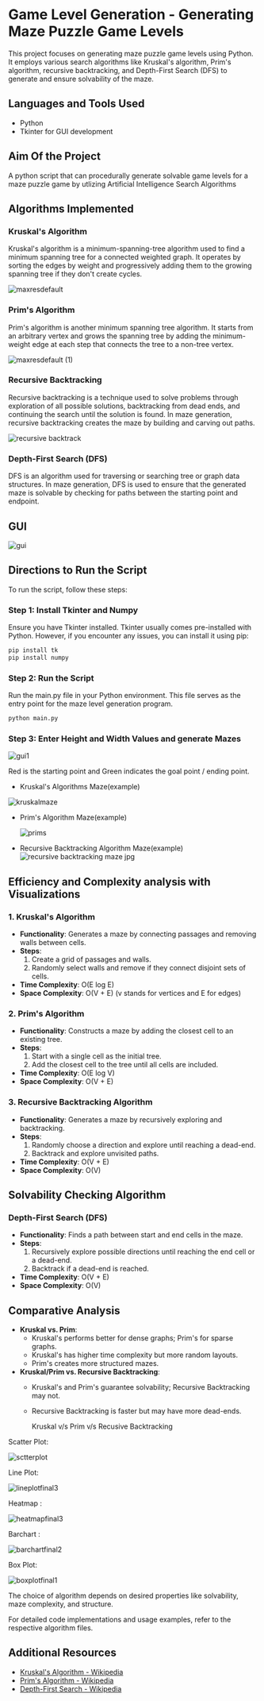 


# Game Level Generation - Generating Maze Puzzle Game Levels

This project focuses on generating maze puzzle game levels using Python. It employs various search algorithms like Kruskal's algorithm, Prim's algorithm, recursive backtracking, and Depth-First Search (DFS) to generate and ensure solvability of the maze.

## Languages and Tools Used
- Python
- Tkinter for GUI development

## Aim Of the Project

A python script that can procedurally generate solvable game levels for a maze puzzle game by utlizing Artificial Intelligence Search Algorithms 

## Algorithms Implemented

### Kruskal's Algorithm
Kruskal's algorithm is a minimum-spanning-tree algorithm used to find a minimum spanning tree for a connected weighted graph. It operates by sorting the edges by weight and progressively adding them to the growing spanning tree if they don't create cycles.


![maxresdefault](https://github.com/Anuraag03/Maze-Game-Level-Generation/assets/95640377/95d61cd6-25a8-46a6-812a-e957ce0d0c3e)


### Prim's Algorithm
Prim's algorithm is another minimum spanning tree algorithm. It starts from an arbitrary vertex and grows the spanning tree by adding the minimum-weight edge at each step that connects the tree to a non-tree vertex.

![maxresdefault (1)](https://github.com/Anuraag03/Maze-Game-Level-Generation/assets/95640377/ad2f7248-514a-4143-813e-e44a307efb54)


### Recursive Backtracking
Recursive backtracking is a technique used to solve problems through exploration of all possible solutions, backtracking from dead ends, and continuing the search until the solution is found. In maze generation, recursive backtracking creates the maze by building and carving out paths.

![recursive backtrack](https://github.com/Anuraag03/Maze-Game-Level-Generation/assets/95640377/63588416-c17a-4eed-98b8-b5737ce150fa)


### Depth-First Search (DFS)
DFS is an algorithm used for traversing or searching tree or graph data structures. In maze generation, DFS is used to ensure that the generated maze is solvable by checking for paths between the starting point and endpoint.

## GUI 

![gui](https://github.com/Anuraag03/Maze-Game-Level-Generation/assets/95640377/e05a501c-aafe-498b-9ab9-e2c0317a7419)

## Directions to Run the Script

To run the script, follow these steps:

### Step 1: Install Tkinter and Numpy

Ensure you have Tkinter installed. Tkinter usually comes pre-installed with Python. However, if you encounter any issues, you can install it using pip:

```bash
pip install tk
pip install numpy
```
### Step 2: Run the Script
Run the main.py file in your Python environment. This file serves as the entry point for the maze level generation program.
```bash
python main.py
```

### Step 3: Enter Height and Width Values and generate Mazes
![gui1](https://github.com/Anuraag03/Maze-Game-Level-Generation/assets/95640377/cb70c0ab-6ee1-41ec-a47a-0ac7950f88bb)

Red is the starting point and Green indicates the goal point / ending point.
- Kruskal's Algorithms Maze(example)
  
 ![kruskalmaze](https://github.com/Anuraag03/Maze-Game-Level-Generation/assets/95640377/7fae1c77-9d86-4c37-a128-e0079778713d)


- Prim's Algorithm Maze(example)

  ![prims](https://github.com/Anuraag03/Maze-Game-Level-Generation/assets/95640377/540aa952-6f9d-43aa-a510-385e84868032)

  
- Recursive Backtracking Algorithm Maze(example)
![recursive backtracking maze jpg](https://github.com/Anuraag03/Maze-Game-Level-Generation/assets/95640377/ae878896-0bec-4c12-b772-c2d894697652)

## Efficiency and Complexity analysis with Visualizations

### 1. Kruskal's Algorithm
- **Functionality**: Generates a maze by connecting passages and removing walls between cells.
- **Steps**:
    1. Create a grid of passages and walls.
    2. Randomly select walls and remove if they connect disjoint sets of cells.
- **Time Complexity**: O(E log E)
- **Space Complexity**: O(V + E)
  (v stands for vertices and E for edges)

### 2. Prim's Algorithm
- **Functionality**: Constructs a maze by adding the closest cell to an existing tree.
- **Steps**:
    1. Start with a single cell as the initial tree.
    2. Add the closest cell to the tree until all cells are included.
- **Time Complexity**: O(E log V)
- **Space Complexity**: O(V + E)

### 3. Recursive Backtracking Algorithm
- **Functionality**: Generates a maze by recursively exploring and backtracking.
- **Steps**:
    1. Randomly choose a direction and explore until reaching a dead-end.
    2. Backtrack and explore unvisited paths.
- **Time Complexity**: O(V + E)
- **Space Complexity**: O(V)

## Solvability Checking Algorithm

### Depth-First Search (DFS)
- **Functionality**: Finds a path between start and end cells in the maze.
- **Steps**:
    1. Recursively explore possible directions until reaching the end cell or a dead-end.
    2. Backtrack if a dead-end is reached.
- **Time Complexity**: O(V + E)
- **Space Complexity**: O(V)

## Comparative Analysis
- **Kruskal vs. Prim**:
    - Kruskal's performs better for dense graphs; Prim's for sparse graphs.
    - Kruskal's has higher time complexity but more random layouts.
    - Prim's creates more structured mazes.
- **Kruskal/Prim vs. Recursive Backtracking**:
    - Kruskal's and Prim's guarantee solvability; Recursive Backtracking may not.
    - Recursive Backtracking is faster but may have more dead-ends.

      Kruskal v/s Prim v/s Recusive Backtracking

Scatter Plot:
      
![sctterplot](https://github.com/Anuraag03/Maze-Game-Level-Generation/assets/95640377/71ae931b-0a30-468c-8f2e-c752b2474045)


Line Plot:

![lineplotfinal3](https://github.com/Anuraag03/Maze-Game-Level-Generation/assets/95640377/e2facae2-159a-467b-bce1-09555cdb2cec)


Heatmap :

![heatmapfinal3](https://github.com/Anuraag03/Maze-Game-Level-Generation/assets/95640377/deb59450-75ee-483c-a5ac-928c31f6640d)


Barchart :

![barchartfinal2](https://github.com/Anuraag03/Maze-Game-Level-Generation/assets/95640377/a278e7bc-3ef0-4987-918b-573b3e3b246b)


Box Plot:


![boxplotfinal1](https://github.com/Anuraag03/Maze-Game-Level-Generation/assets/95640377/ac4f4464-387a-4758-ae31-71c688d9a429)



The choice of algorithm depends on desired properties like solvability, maze complexity, and structure.

For detailed code implementations and usage examples, refer to the respective algorithm files.


## Additional Resources
- [Kruskal's Algorithm - Wikipedia](https://en.wikipedia.org/wiki/Kruskal%27s_algorithm)
- [Prim's Algorithm - Wikipedia](https://en.wikipedia.org/wiki/Prim%27s_algorithm)
- [Depth-First Search - Wikipedia](https://en.wikipedia.org/wiki/Depth-first_search)

